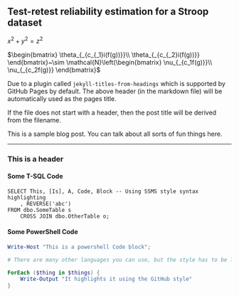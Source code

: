 ## Test-retest reliability estimation for a Stroop dataset

$x^2+y^2=z^2$

$\begin{bmatrix}
\theta_{_{c_{_1}i(f(g))}}\\
\theta_{_{c_{_2}i(f(g))}}
\end{bmatrix}~\sim \mathcal{N}\left(\begin{bmatrix}
\nu_{_{c_1f(g)}}\\
\nu_{_{c_2f(g)}}
\end{bmatrix}$

Due to a plugin called `jekyll-titles-from-headings` which is supported by GitHub Pages by default. The above header (in the markdown file) will be automatically used as the pages title.

If the file does not start with a header, then the post title will be derived from the filename.

This is a sample blog post. You can talk about all sorts of fun things here.

---

### This is a header

#### Some T-SQL Code

```tsql
SELECT This, [Is], A, Code, Block -- Using SSMS style syntax highlighting
    , REVERSE('abc')
FROM dbo.SomeTable s
    CROSS JOIN dbo.OtherTable o;
```

#### Some PowerShell Code

```powershell
Write-Host "This is a powershell Code block";

# There are many other languages you can use, but the style has to be loaded first

ForEach ($thing in $things) {
    Write-Output "It highlights it using the GitHub style"
}
```
